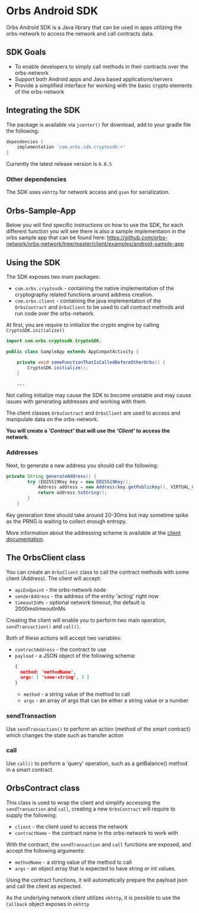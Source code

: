 Orbs Android SDK
===

Orbs Android SDK is a Java library that can be used in apps utilizing the orbs-network to access the network and call contracts data.

## SDK Goals

* To enable developers to simply call methods in their contracts over the orbs-network
* Support both Android apps and Java based applications/servers
* Provide a simplified interface for working with the basic crypto elements of the orbs-network

## Integrating the SDK

The package is available via `jcenter()` for download, add to your gradle file the following:
```gradle
dependencies {
    implementation 'com.orbs.sdk.cryptosdk:+'
}
```

Currently the latest release version is `0.0.5`

### Other dependencies

The SDK uses `okhttp` for network access and `gson` for serialization.

## Orbs-Sample-App

Below you will find specific instructions on how to use the SDK, for each different function you will see there is also a sample implementaion in the orbs sample app that can be found here:
https://github.com/orbs-network/orbs-network/tree/master/client/examples/android-sample-app

## Using the SDK 

The SDK exposes two main packages:

* `com.orbs.cryptosdk` - containing the native implementation of the cryptography related functions around address creation.
* `com.orbs.client` - containing the java implementation of the `OrbsContract` and `OrbsClient` to be used to call contract methods and run code over the orbs-network.

At first, you are require to initialize the crypto engine by calling `CryptoSDK.initialize()`

```java
import com.orbs.cryptosdk.CryptoSDK;

public class SampleApp extends AppCompatActivity {

    private void someFunctionThatIsCalledBeforeOtherOrbs() {
        CryptoSDK.initialize();
    }

    ...
```

Not calling initialize may cause the SDK to become unstable and may cause issues with generating addresses and working with them.

The client classes `OrbsContract` and `OrbsClient` are used to access and manipulate data on the orbs-network.

**You will create a *'Contract'* that will use the *'Client'* to access the network.**

### Addresses

Next, to generate a new address you should call the following:
```java
private String generateAddress() {
        try (ED25519Key key = new ED25519Key();
            Address address = new Address(key.getPublicKey(), VIRTUAL_CHAIN_ID, NETWORK_ID)) {
            return address.toString();
        }
    }
```

Key generation time should take around 20-30ms but may sometime spike as the PRNG is waiting to collect enough entropy.

More information about the addressing scheme is available at the [client documentation](https://github.com/orbs-network/orbs-network/tree/feature/android-sdk-docs/client).

## The OrbsClient class

You can create an `OrbsClient` class to call the contract methods with some client (Address). The client will accept:

* `apiEndpoint` - the orbs-network node
* `senderAddress` - the address of the entity 'acting' right now
* `timeoutInMs` - optional network timeout, the default is 2000mstimeoutInMs

Creating the client will enable you to perform two main operation, `sendTransaction()` and `call()`.

Both of these actions will accept two variables:

* `contractAddress` - the contract to use
* `payload` - a JSON object of the following schema:
  ```json
  {
    method: 'methodName',
    args: [ 'some-string', 3 ]
  }
  ```
  * `method` - a string value of the method to call
  * `args` - an array of args that can be either a string value or a number

### sendTransaction

Use `sendTransaction()` to perform an action (method of the smart contract) which changes the state such as transfer action

### call

Use `call()` to perform a 'query' operation, such as a getBalance() method in a smart contract.

## OrbsContract class

This class is used to wrap the client and simplify accessing the `sendTransaction` and `call`, creating a new `OrbsContract` will require to supply the following:

* `client` - the client used to access the network
* `contractName` - the contract name in the orbs-network to work with

With the contract, the `sendTransaction` and `call` functions are exposed, and accept the following arguments:

* `methodName` - a string value of the method to call
* `args` - an object array that is expected to have string or int values.

Using the contract functions, it will automatically prepare the payload json and call the client as expected.

As the underlying network client utilizes `okhttp`, it is possible to use the `Callback` object exposes in `okhttp`